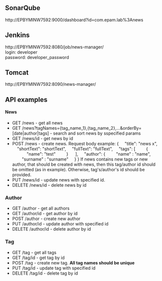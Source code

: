 ## SonarQube
http://EPBYMINW7592:9000/dashboard?id=com.epam.lab%3Anews
## Jenkins
http://EPBYMINW7592:8080/job/news-manager/  
login: developer  
password: developer_password
## Tomcat
http://EPBYMINW7592:8090/news-manager/  
## API examples
#### News
* GET /news - get all news  
* GET /news?tagNames={tag_name_1},{tag_name_2},...&orderBy=[date|author|tags] - search and sort news by sspecified params 
* GET /news/id - get news by id 
* POST /news - create news. 
Request body example:
{
&nbsp;&nbsp;&nbsp;&nbsp;"title": "news x",
&nbsp;&nbsp;&nbsp;&nbsp;"shortText": "shortText",
&nbsp;&nbsp;&nbsp;&nbsp;"fullText": "fullText",
&nbsp;&nbsp;&nbsp;&nbsp;"tags": [
&nbsp;&nbsp;&nbsp;&nbsp;&nbsp;&nbsp;&nbsp;&nbsp;{
&nbsp;&nbsp;&nbsp;&nbsp;&nbsp;&nbsp;&nbsp;&nbsp;&nbsp;&nbsp;&nbsp;&nbsp;"name": "test"
&nbsp;&nbsp;&nbsp;&nbsp;&nbsp;&nbsp;&nbsp;&nbsp;}
   &nbsp;&nbsp;&nbsp;&nbsp; ],
    &nbsp;&nbsp;&nbsp;&nbsp;"author": {
    	&nbsp;&nbsp;&nbsp;&nbsp;&nbsp;&nbsp;&nbsp;&nbsp;"name" : "name",
    	&nbsp;&nbsp;&nbsp;&nbsp;&nbsp;&nbsp;&nbsp;&nbsp;"surname" : "surname"
    &nbsp;&nbsp;&nbsp;&nbsp;}
}
If news contains new tags or new author, that should be created with news, then this tag/author id should be omitted (as in example).
Otherwise, tag's/author's id should be provided.
* PUT /news/id - update news with specified id. 
* DELETE /news/id - delete news by id

### Author
* GET /author - get all authors  
* GET /author/id - get author by id 
* POST /author - create new author
* PUT /author/id - update author with specified id
* DELETE /author/id - delete author by id

### Tag
* GET /tag - get all tags  
* GET /tag/id - get tag by id 
* POST /tag - create new tag. **All tag names should be unique**
* PUT /tag/id - update tag with specified id
* DELETE /tag/id - delete tag by id